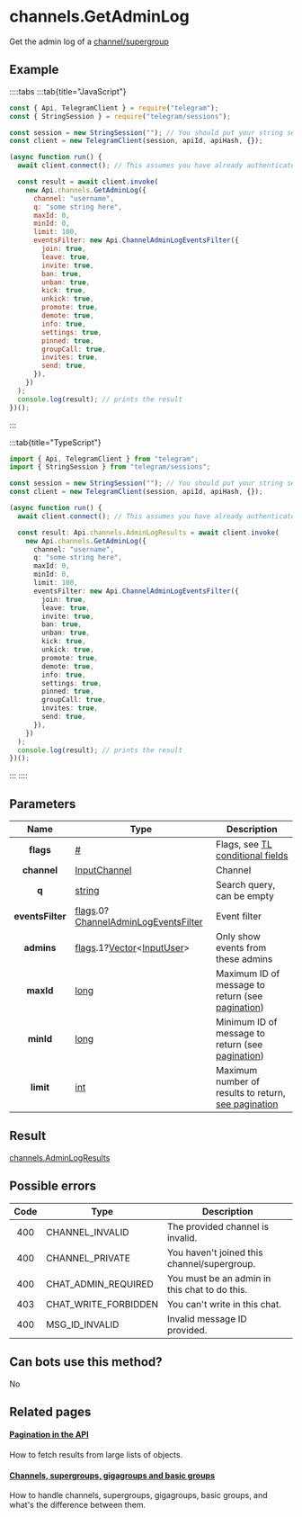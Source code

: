 # channels.GetAdminLog

Get the admin log of a [channel/supergroup](https://core.telegram.org/api/channel)

## Example

::::tabs
:::tab{title="JavaScript"}

```js
const { Api, TelegramClient } = require("telegram");
const { StringSession } = require("telegram/sessions");

const session = new StringSession(""); // You should put your string session here
const client = new TelegramClient(session, apiId, apiHash, {});

(async function run() {
  await client.connect(); // This assumes you have already authenticated with .start()

  const result = await client.invoke(
    new Api.channels.GetAdminLog({
      channel: "username",
      q: "some string here",
      maxId: 0,
      minId: 0,
      limit: 100,
      eventsFilter: new Api.ChannelAdminLogEventsFilter({
        join: true,
        leave: true,
        invite: true,
        ban: true,
        unban: true,
        kick: true,
        unkick: true,
        promote: true,
        demote: true,
        info: true,
        settings: true,
        pinned: true,
        groupCall: true,
        invites: true,
        send: true,
      }),
    })
  );
  console.log(result); // prints the result
})();
```

:::

:::tab{title="TypeScript"}

```ts
import { Api, TelegramClient } from "telegram";
import { StringSession } from "telegram/sessions";

const session = new StringSession(""); // You should put your string session here
const client = new TelegramClient(session, apiId, apiHash, {});

(async function run() {
  await client.connect(); // This assumes you have already authenticated with .start()

  const result: Api.channels.AdminLogResults = await client.invoke(
    new Api.channels.GetAdminLog({
      channel: "username",
      q: "some string here",
      maxId: 0,
      minId: 0,
      limit: 100,
      eventsFilter: new Api.ChannelAdminLogEventsFilter({
        join: true,
        leave: true,
        invite: true,
        ban: true,
        unban: true,
        kick: true,
        unkick: true,
        promote: true,
        demote: true,
        info: true,
        settings: true,
        pinned: true,
        groupCall: true,
        invites: true,
        send: true,
      }),
    })
  );
  console.log(result); // prints the result
})();
```

:::
::::

## Parameters

|       Name       | Type                                                                                                                                                                                      | Description                                                                                             |
| :--------------: | ----------------------------------------------------------------------------------------------------------------------------------------------------------------------------------------- | ------------------------------------------------------------------------------------------------------- |
|    **flags**     | [#](https://core.telegram.org/type/%23)                                                                                                                                                   | Flags, see [TL conditional fields](https://core.telegram.org/mtproto/TL-combinators#conditional-fields) |
|   **channel**    | [InputChannel](https://core.telegram.org/type/InputChannel)                                                                                                                               | Channel                                                                                                 |
|      **q**       | [string](https://core.telegram.org/type/string)                                                                                                                                           | Search query, can be empty                                                                              |
| **eventsFilter** | [flags](https://core.telegram.org/mtproto/TL-combinators#conditional-fields).0?[ChannelAdminLogEventsFilter](https://core.telegram.org/type/ChannelAdminLogEventsFilter)                  | Event filter                                                                                            |
|    **admins**    | [flags](https://core.telegram.org/mtproto/TL-combinators#conditional-fields).1?[Vector](https://core.telegram.org/type/Vector%20t)<[InputUser](https://core.telegram.org/type/InputUser)> | Only show events from these admins                                                                      |
|    **maxId**     | [long](https://core.telegram.org/type/long)                                                                                                                                               | Maximum ID of message to return (see [pagination](https://core.telegram.org/api/offsets))               |
|    **minId**     | [long](https://core.telegram.org/type/long)                                                                                                                                               | Minimum ID of message to return (see [pagination](https://core.telegram.org/api/offsets))               |
|    **limit**     | [int](https://core.telegram.org/type/int)                                                                                                                                                 | Maximum number of results to return, [see pagination](https://core.telegram.org/api/offsets)            |

## Result

[channels.AdminLogResults](https://core.telegram.org/type/channels.AdminLogResults)

## Possible errors

| Code | Type                 | Description                                   |
| :--: | -------------------- | --------------------------------------------- |
| 400  | CHANNEL_INVALID      | The provided channel is invalid.              |
| 400  | CHANNEL_PRIVATE      | You haven't joined this channel/supergroup.   |
| 400  | CHAT_ADMIN_REQUIRED  | You must be an admin in this chat to do this. |
| 403  | CHAT_WRITE_FORBIDDEN | You can't write in this chat.                 |
| 400  | MSG_ID_INVALID       | Invalid message ID provided.                  |

## Can bots use this method?

No

## Related pages

#### [Pagination in the API](https://core.telegram.org/api/offsets)

How to fetch results from large lists of objects.

#### [Channels, supergroups, gigagroups and basic groups](https://core.telegram.org/api/channel)

How to handle channels, supergroups, gigagroups, basic groups, and what's the difference between them.
